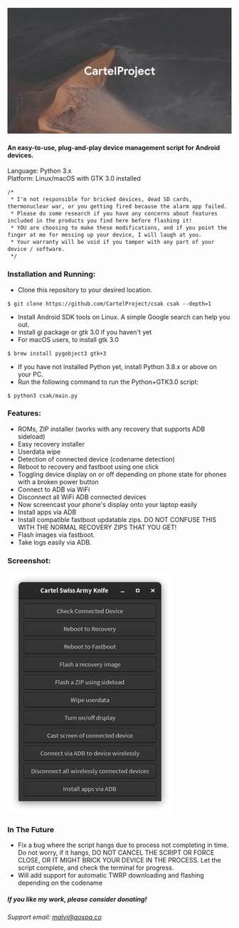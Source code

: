 ![CSAK](/assets/banner.jpg)
#### An easy-to-use, plug-and-play device management script for Android devices.
Language: Python 3.x <br>
Platform: Linux/macOS with GTK 3.0 installed

```
/*
 * I'm not responsible for bricked devices, dead SD cards, thermonuclear war, or you getting fired because the alarm app failed. 
 * Please do some research if you have any concerns about features included in the products you find here before flashing it! 
 * YOU are choosing to make these modifications, and if you point the finger at me for messing up your device, I will laugh at you. 
 * Your warranty will be void if you tamper with any part of your device / software.
 */
```

### Installation and Running:
- Clone this repository to your desired location.
``` 
$ git clone https://github.com/CartelProject/csak csak --depth=1
```
- Install Android SDK tools on Linux. A simple Google search can help you out.
- Install gi package or gtk 3.0 if you haven't yet
- For macOS users, to install gtk 3.0
```
$ brew install pygobject3 gtk+3
```
- If you have not installed Python yet, install Python 3.8.x or above on your PC.
- Run the following command to run the Python+GTK3.0 script:
```
$ python3 csak/main.py
```

### Features:
- ROMs, ZIP installer (works with any recovery that supports ADB sideload)
- Easy recovery installer
- Userdata wipe
- Detection of connected device (codename detection)
- Reboot to recovery and fastboot using one click
- Toggling device display on or off depending on phone state for phones with a broken power button
- Connect to ADB via WiFi
- Disconnect all WiFi ADB connected devices 
- Now screencast your phone's display onto your laptop easily
- Install apps via ADB
- Install compatible fastboot updatable zips. DO NOT CONFUSE THIS WITH THE NORMAL RECOVERY ZIPS THAT YOU GET!
- Flash images via fastboot.
- Take logs easily via ADB.

### Screenshot:
![CSAK](/assets/screenshot.png)

### In The Future
- Fix a bug where the script hangs due to process not completing in time. Do not worry, if it hangs, DO NOT CANCEL THE SCRIPT OR FORCE CLOSE, OR IT MIGHT BRICK YOUR DEVICE IN THE PROCESS. Let the script complete, and check the terminal for progress.
- Will add support for automatic TWRP downloading and flashing depending on the codename

##### If you like my work, please consider donating!
###### Support email: malvi@aospa.co
